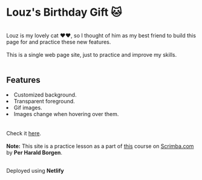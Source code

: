 <h1>Louz's Birthday Gift 🐱</h1>
<br>
Louz is my lovely cat ❤️❤️, so I thought of him as my best friend to build this page for and practice these new features.
<br><br>
This is a single web page site, just to practice and improve my skills.
<br><br>
<h2>Features</h2>
<li>Customized background.</li>
<li>Transparent foreground.</li>
<li>Gif images.</li>
<li>Images change when hovering over them.</li>
<br><br>
Check it <a href=https://louz-birthday-gift.netlify.app/>here</a>.
<br><br>
<strong>Note:</strong> This site is a practice lesson as a part of <a href="https://scrimba.com/learn/htmlandcss">this</a> course on <a href="https://scrimba.com">Scrimba.com</a> by <strong>Per Harald Borgen</strong>.
<br><br>

Deployed using <strong>Netlify</strong>
